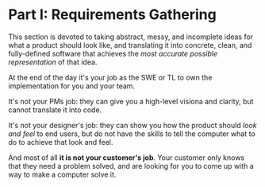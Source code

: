 # Part I: Requirements Gathering

This section is devoted to taking abstract, messy, and incomplete ideas for what a product should look like,
and translating it into concrete, clean, and fully-defined software that achieves the _most accurate possible representation_ of that idea.

At the end of the day it's your job as the SWE or TL to own the implementation for you and your team.

It's not your PMs job: they can give you a high-level visiona and clarity, but cannot translate it into code.

It's not your designer's job: they can show you how the product should _look and feel_ to end users, but do not have
the skills to tell the computer what to do to achieve that look and feel.

And most of all **it is not your customer's job**. Your customer only knows that they need a problem solved, and are
looking for you to come up with a way to make a computer solve it.
